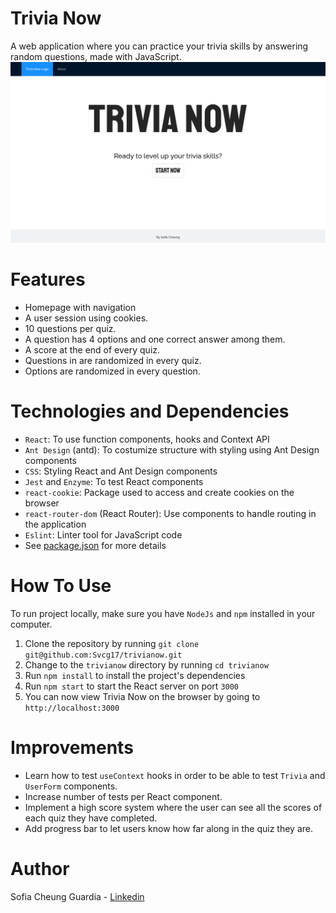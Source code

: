 # Trivia Now
A web application where you can practice your trivia skills by answering random questions, made with JavaScript.
![](./src/assets/readme/homepage.png)

# Features
- Homepage with navigation
- A user session using cookies.
- 10 questions per quiz.
- A question has 4 options and one correct answer among them.
- A score at the end of every quiz.
- Questions in are randomized in every quiz.
- Options are randomized in every question.

# Technologies and Dependencies
- `React`: To use function components, hooks and Context API
- `Ant Design` (antd): To costumize structure with styling using Ant Design components
- `CSS`: Styling React and Ant Design components
- `Jest` and `Enzyme`: To test React components
- `react-cookie`: Package used to access and create cookies on the browser
- `react-router-dom` (React Router): Use components to handle routing in the application
- `Eslint`: Linter tool for JavaScript code
- See [package.json](./package.json) for more details

# How To Use
To run project locally, make sure you have `NodeJs` and `npm` installed in your computer.
1. Clone the repository by running `git clone git@github.com:Svcg17/trivianow.git` 
2. Change to the `trivianow` directory by running `cd trivianow`
2. Run `npm install` to install the project's dependencies
3. Run `npm start` to start the React server on port `3000`
4. You can now view Trivia Now on the browser by going to `http://localhost:3000`

# Improvements
- Learn how to test `useContext` hooks in order to be able to test `Trivia` and `UserForm` components.
- Increase number of tests per React component.
- Implement a high score system where the user can see all the scores of each quiz they have completed.
- Add progress bar to let users know how far along in the quiz they are.

# Author
Sofia Cheung Guardia - [Linkedin](https://www.linkedin.com/in/sofiacheung/)